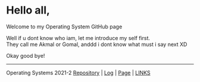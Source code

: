 # Hello all,  
Welcome to my Operating System GitHub page  
  
Well if u dont know who iam, let me introduce my self first.  
They call me Akmal or Gomal, anddd i dont know what must i say next XD  

Okay good bye! 

---
Operating Systems 2021-2
[Repository](https://github.com/akmalgomal3/os212) |
[Log](https://github.com/akmalgomal3/os212/blob/master/TXT/mylog.txt) |
[Page](https://akmalgomal3.github.io/os212/) |
[LINKS](https://akmalgomal3.github.io/os212/LINKS/)

